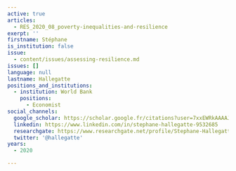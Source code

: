 ```yaml
---
active: true
articles:
  - RES_2020_08_poverty-inequalities-and-resilience
exerpt: ''
firstname: Stéphane
is_institution: false
issue:
  - content/issues/assessing-resilience.md
issues: []
language: null
lastname: Hallegatte
positions_and_institutions:
  - institution: World Bank
    positions:
      - Economist
social_channels:
  google_scholar: https://scholar.google.fr/citations?user=7xxEWRkAAAAJ&hl=fr
  linkedin: https://www.linkedin.com/in/stephane-hallegatte-9532685
  researchgate: https://www.researchgate.net/profile/Stephane-Hallegatte
  twitter: '@hallegatte'
years:
  - 2020

---
```

